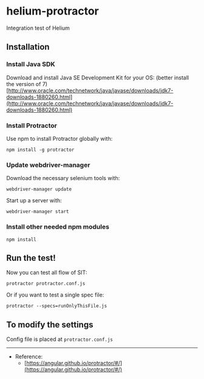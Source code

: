 # helium-protractor
Integration test of Helium

## Installation
### Install Java SDK
Download and install Java SE Development Kit for your OS:
(better install the version of 7)
[http://www.oracle.com/technetwork/java/javase/downloads/jdk7-downloads-1880260.html](http://www.oracle.com/technetwork/java/javase/downloads/jdk7-downloads-1880260.html)

### Install Protractor
Use npm to install Protractor globally with:
```
npm install -g protractor
```

### Update webdriver-manager
Download the necessary selenium tools with:
```
webdriver-manager update
```
Start up a server with:
```
webdriver-manager start
```

### Install other needed npm modules
```
npm install
```

## Run the test!
Now you can test all flow of SIT:
```
protractor protractor.conf.js
```
Or if you want to test a single spec file:
```
protractor --specs=runOnlyThisFile.js
```

## To modify the settings
Config file is placed at ```protractor.conf.js```

---
* Reference:
    * [https://angular.github.io/protractor/#/](https://angular.github.io/protractor/#/)
